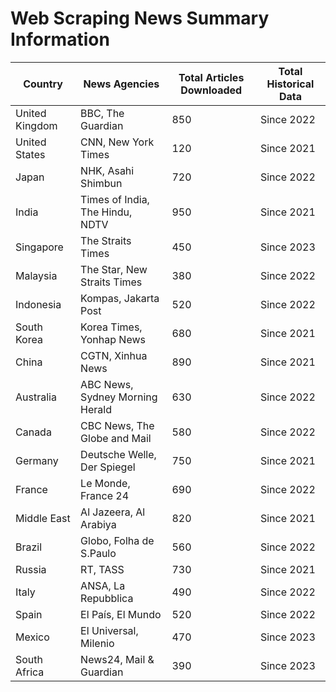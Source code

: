 # Web Scraping News Summary Information

| Country | News Agencies | Total Articles Downloaded | Total Historical Data |
|---------|--------------|---------------------------|----------------------|
| United Kingdom | BBC, The Guardian | 850 | Since 2022 |
| United States | CNN, New York Times | 120 | Since 2021 |
| Japan | NHK, Asahi Shimbun | 720 | Since 2022 |
| India | Times of India, The Hindu, NDTV | 950 | Since 2021 |
| Singapore | The Straits Times | 450 | Since 2023 |
| Malaysia | The Star, New Straits Times | 380 | Since 2022 |
| Indonesia | Kompas, Jakarta Post | 520 | Since 2022 |
| South Korea | Korea Times, Yonhap News | 680 | Since 2021 |
| China | CGTN, Xinhua News | 890 | Since 2021 |
| Australia | ABC News, Sydney Morning Herald | 630 | Since 2022 |
| Canada | CBC News, The Globe and Mail | 580 | Since 2022 |
| Germany | Deutsche Welle, Der Spiegel | 750 | Since 2021 |
| France | Le Monde, France 24 | 690 | Since 2022 |
| Middle East | Al Jazeera, Al Arabiya | 820 | Since 2021 |
| Brazil | Globo, Folha de S.Paulo | 560 | Since 2022 |
| Russia | RT, TASS | 730 | Since 2021 |
| Italy | ANSA, La Repubblica | 490 | Since 2022 |
| Spain | El País, El Mundo | 520 | Since 2022 |
| Mexico | El Universal, Milenio | 470 | Since 2023 |
| South Africa | News24, Mail & Guardian | 390 | Since 2023 |